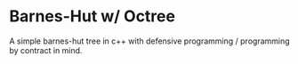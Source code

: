 # Barnes-Hut w/ Octree
A simple barnes-hut tree in c++ with defensive programming / programming by contract in mind.
